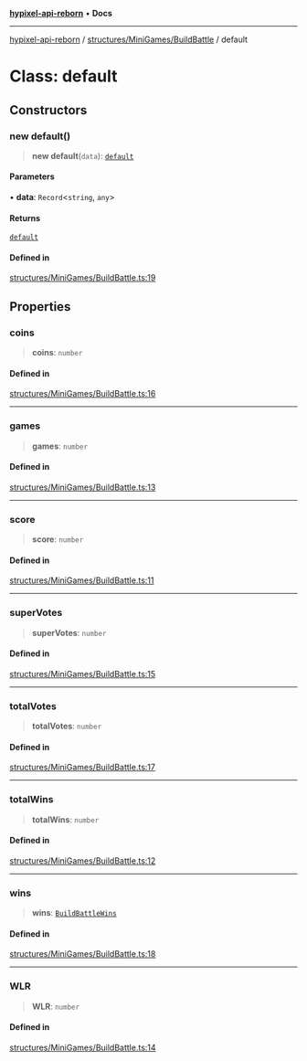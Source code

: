 [**hypixel-api-reborn**](../../../../README.md) • **Docs**

***

[hypixel-api-reborn](../../../../modules.md) / [structures/MiniGames/BuildBattle](../README.md) / default

# Class: default

## Constructors

### new default()

> **new default**(`data`): [`default`](default.md)

#### Parameters

• **data**: `Record`\<`string`, `any`\>

#### Returns

[`default`](default.md)

#### Defined in

[structures/MiniGames/BuildBattle.ts:19](https://github.com/Kathund/REBORN-docs-TEST/blob/226e7f6a62bb6bca87ef0828ac84e9098d59f860/src/structures/MiniGames/BuildBattle.ts#L19)

## Properties

### coins

> **coins**: `number`

#### Defined in

[structures/MiniGames/BuildBattle.ts:16](https://github.com/Kathund/REBORN-docs-TEST/blob/226e7f6a62bb6bca87ef0828ac84e9098d59f860/src/structures/MiniGames/BuildBattle.ts#L16)

***

### games

> **games**: `number`

#### Defined in

[structures/MiniGames/BuildBattle.ts:13](https://github.com/Kathund/REBORN-docs-TEST/blob/226e7f6a62bb6bca87ef0828ac84e9098d59f860/src/structures/MiniGames/BuildBattle.ts#L13)

***

### score

> **score**: `number`

#### Defined in

[structures/MiniGames/BuildBattle.ts:11](https://github.com/Kathund/REBORN-docs-TEST/blob/226e7f6a62bb6bca87ef0828ac84e9098d59f860/src/structures/MiniGames/BuildBattle.ts#L11)

***

### superVotes

> **superVotes**: `number`

#### Defined in

[structures/MiniGames/BuildBattle.ts:15](https://github.com/Kathund/REBORN-docs-TEST/blob/226e7f6a62bb6bca87ef0828ac84e9098d59f860/src/structures/MiniGames/BuildBattle.ts#L15)

***

### totalVotes

> **totalVotes**: `number`

#### Defined in

[structures/MiniGames/BuildBattle.ts:17](https://github.com/Kathund/REBORN-docs-TEST/blob/226e7f6a62bb6bca87ef0828ac84e9098d59f860/src/structures/MiniGames/BuildBattle.ts#L17)

***

### totalWins

> **totalWins**: `number`

#### Defined in

[structures/MiniGames/BuildBattle.ts:12](https://github.com/Kathund/REBORN-docs-TEST/blob/226e7f6a62bb6bca87ef0828ac84e9098d59f860/src/structures/MiniGames/BuildBattle.ts#L12)

***

### wins

> **wins**: [`BuildBattleWins`](../interfaces/BuildBattleWins.md)

#### Defined in

[structures/MiniGames/BuildBattle.ts:18](https://github.com/Kathund/REBORN-docs-TEST/blob/226e7f6a62bb6bca87ef0828ac84e9098d59f860/src/structures/MiniGames/BuildBattle.ts#L18)

***

### WLR

> **WLR**: `number`

#### Defined in

[structures/MiniGames/BuildBattle.ts:14](https://github.com/Kathund/REBORN-docs-TEST/blob/226e7f6a62bb6bca87ef0828ac84e9098d59f860/src/structures/MiniGames/BuildBattle.ts#L14)
